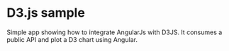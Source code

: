 # D3.js sample

Simple app showing how to integrate AngularJs with D3JS. It consumes a public API and plot a D3 chart using Angular.

